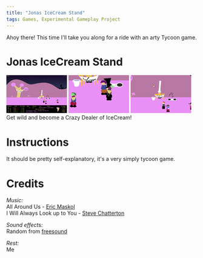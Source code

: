 ```yaml
---
title: "Jonas IceCream Stand"
tags: Games, Experimental Gameplay Project
---
```


Ahoy there! This time I'll take you along for a ride with an arty Tycoon game.

# Jonas IceCream Stand

![](/images/games/thumbs/ice3.png)
![](/images/games/thumbs/ice1.png)
![](/images/games/thumbs/ice2.png)   
Get wild and become a Crazy Dealer of IceCream!

# Instructions

It should be pretty self-explanatory, it's a very simply tycoon game.

# Credits

*Music:*  
All Around Us - [Eric Maskol](http://ericmaskol.com/)  
I Will Always Look up to You - [Steve Chatterton](http://www.stevechatterton.com/)

*Sound effects:*  
Random from [freesound](http://www.freesound.org/)

*Rest:*  
Me

